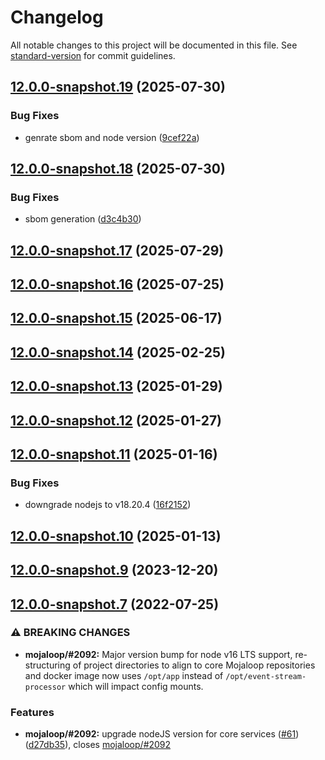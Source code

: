 # Changelog

All notable changes to this project will be documented in this file. See [standard-version](https://github.com/conventional-changelog/standard-version) for commit guidelines.

## [12.0.0-snapshot.19](https://github.com/mojaloop/event-stream-processor/compare/v12.0.0-snapshot.18...v12.0.0-snapshot.19) (2025-07-30)


### Bug Fixes

* genrate sbom and node version ([9cef22a](https://github.com/mojaloop/event-stream-processor/commit/9cef22a29c0aaa0ffd9fc909addaa63bb55ce0b7))

## [12.0.0-snapshot.18](https://github.com/mojaloop/event-stream-processor/compare/v12.0.0-snapshot.17...v12.0.0-snapshot.18) (2025-07-30)


### Bug Fixes

* sbom generation ([d3c4b30](https://github.com/mojaloop/event-stream-processor/commit/d3c4b3069477d461568d925bca9b3db605bef971))

## [12.0.0-snapshot.17](https://github.com/mojaloop/event-stream-processor/compare/v12.0.0-snapshot.16...v12.0.0-snapshot.17) (2025-07-29)

## [12.0.0-snapshot.16](https://github.com/mojaloop/event-stream-processor/compare/v12.0.0-snapshot.15...v12.0.0-snapshot.16) (2025-07-25)

## [12.0.0-snapshot.15](https://github.com/mojaloop/event-stream-processor/compare/v12.0.0-snapshot.14...v12.0.0-snapshot.15) (2025-06-17)

## [12.0.0-snapshot.14](https://github.com/mojaloop/event-stream-processor/compare/v12.0.0-snapshot.13...v12.0.0-snapshot.14) (2025-02-25)

## [12.0.0-snapshot.13](https://github.com/mojaloop/event-stream-processor/compare/v12.0.0-snapshot.12...v12.0.0-snapshot.13) (2025-01-29)

## [12.0.0-snapshot.12](https://github.com/mojaloop/event-stream-processor/compare/v12.0.0-snapshot.11...v12.0.0-snapshot.12) (2025-01-27)

## [12.0.0-snapshot.11](https://github.com/mojaloop/event-stream-processor/compare/v12.0.0-snapshot.10...v12.0.0-snapshot.11) (2025-01-16)


### Bug Fixes

* downgrade nodejs to v18.20.4 ([16f2152](https://github.com/mojaloop/event-stream-processor/commit/16f2152136f7486aa797d4e93adb778d2aec5aaa))

## [12.0.0-snapshot.10](https://github.com/mojaloop/event-stream-processor/compare/v12.0.0-snapshot.9...v12.0.0-snapshot.10) (2025-01-13)

## [12.0.0-snapshot.9](https://github.com/mojaloop/event-stream-processor/compare/v12.0.0-snapshot.8...v12.0.0-snapshot.9) (2023-12-20)

## [12.0.0-snapshot.7](https://github.com/mojaloop/event-stream-processor/compare/v12.0.0-snapshot.6...v12.0.0-snapshot.7) (2022-07-25)


### ⚠ BREAKING CHANGES

* **mojaloop/#2092:** Major version bump for node v16 LTS support, re-structuring of project directories to align to core Mojaloop repositories and docker image now uses `/opt/app` instead of `/opt/event-stream-processor` which will impact config mounts.

### Features

* **mojaloop/#2092:** upgrade nodeJS version for core services ([#61](https://github.com/mojaloop/event-stream-processor/issues/61)) ([d27db35](https://github.com/mojaloop/event-stream-processor/commit/d27db3501b415ca54d89e8389808dd11b9ca3ab3)), closes [mojaloop/#2092](https://github.com/mojaloop/project/issues/2092)
